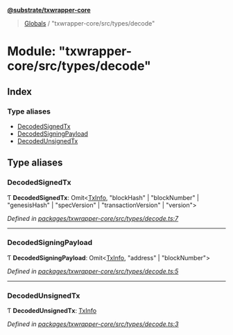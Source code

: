 **[@substrate/txwrapper-core](../README.md)**

> [Globals](../globals.md) / "txwrapper-core/src/types/decode"

# Module: "txwrapper-core/src/types/decode"

## Index

### Type aliases

* [DecodedSignedTx](_txwrapper_core_src_types_decode_.md#decodedsignedtx)
* [DecodedSigningPayload](_txwrapper_core_src_types_decode_.md#decodedsigningpayload)
* [DecodedUnsignedTx](_txwrapper_core_src_types_decode_.md#decodedunsignedtx)

## Type aliases

### DecodedSignedTx

Ƭ  **DecodedSignedTx**: Omit\<[TxInfo](../interfaces/_txwrapper_core_src_types_method_.txinfo.md), \"blockHash\" \| \"blockNumber\" \| \"genesisHash\" \| \"specVersion\" \| \"transactionVersion\" \| \"version\">

*Defined in [packages/txwrapper-core/src/types/decode.ts:7](https://github.com/paritytech/txwrapper-core/blob/33adddf/packages/txwrapper-core/src/types/decode.ts#L7)*

___

### DecodedSigningPayload

Ƭ  **DecodedSigningPayload**: Omit\<[TxInfo](../interfaces/_txwrapper_core_src_types_method_.txinfo.md), \"address\" \| \"blockNumber\">

*Defined in [packages/txwrapper-core/src/types/decode.ts:5](https://github.com/paritytech/txwrapper-core/blob/33adddf/packages/txwrapper-core/src/types/decode.ts#L5)*

___

### DecodedUnsignedTx

Ƭ  **DecodedUnsignedTx**: [TxInfo](../interfaces/_txwrapper_core_src_types_method_.txinfo.md)

*Defined in [packages/txwrapper-core/src/types/decode.ts:3](https://github.com/paritytech/txwrapper-core/blob/33adddf/packages/txwrapper-core/src/types/decode.ts#L3)*
